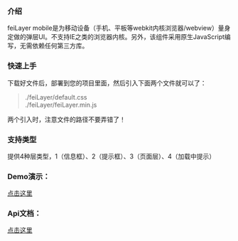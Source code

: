 ### 介绍
feiLayer mobile是为移动设备（手机、平板等webkit内核浏览器/webview）量身定做的弹层UI。不支持IE之类的浏览器内核。另外，该组件采用原生JavaScript编写，无需依赖任何第三方库。

### 快速上手
下载好文件后，部署到您的项目里面，然后引入下面两个文件就可以了：
> ./feiLayer/default.css<br /> 
./feiLayer/feiLayer.min.js

两个引入时，注意文件的路径不要弄错了！


### 支持类型
提供4种层类型，1（信息框）、2（提示框）、3（页面层）、4（加载中提示）

### Demo演示：
[点击这里](http://ui.xfei.me/mobile/)

### Api文档：
[点击这里](http://ui.xfei.me/mobile/api.html)